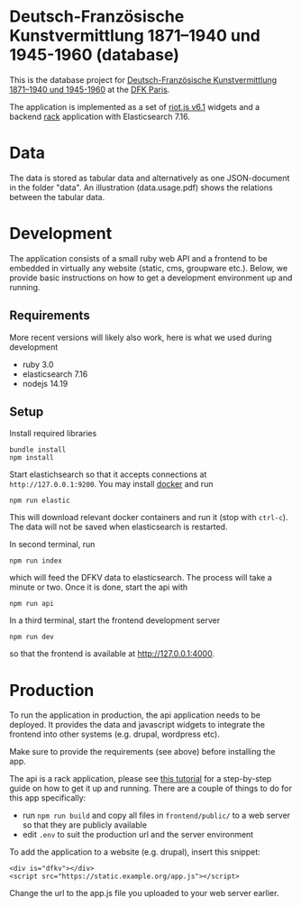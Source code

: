 # Deutsch-Französische Kunstvermittlung 1871–1940 und 1945-1960 (database)

This is the database project for 
[Deutsch-Französische Kunstvermittlung 1871–1940 und 1945-1960](https://dfk-paris.org/de/node/2391)
at the [DFK Paris](https://dfk-paris.org).

The application is implemented as a set of
[riot.js v6.1](https://riot.js.org/) widgets and a backend
[rack](https://rack.github.io) application with Elasticsearch 7.16.

# Data

The data is stored as tabular data and alternatively as one JSON-document in the
folder "data". An illustration (data.usage.pdf) shows the relations between the
tabular data.

# Development

The application consists of a small ruby web API and a frontend to be embedded
in virtually any website (static, cms, groupware etc.). Below, we provide
basic instructions on how to get a development environment up and running.

## Requirements

More recent versions will likely also work, here is what we used during
development

* ruby 3.0
* elasticsearch 7.16
* nodejs 14.19

## Setup

Install required libraries

    bundle install
    npm install

Start elastichsearch so that it accepts connections at `http://127.0.0.1:9200`.
You may install [docker](https://docker.com) and run

    npm run elastic

This will download relevant docker containers and run it (stop with `ctrl-c`).
The data will not be saved when elasticsearch is restarted.

In second terminal, run

    npm run index

which will feed the DFKV data to elasticsearch. The process will take a minute
or two. Once it is done, start the api with

    npm run api

In a third terminal, start the frontend development server

    npm run dev

so that the frontend is available at http://127.0.0.1:4000.

# Production

To run the application in production, the api application needs to be deployed.
It provides the data and javascript widgets to integrate the frontend into other
systems (e.g. drupal, wordpress etc).

Make sure to provide the requirements (see above) before installing the app.

The api is a rack application, please see
[this tutorial](https://wendig.io/2019/11/12/how-to-host-a-ruby-on-rails-app-with-apache.html)
for a step-by-step guide on how to get it up and running. There are a couple of
things to do for this app specifically:

* run `npm run build` and copy all files in `frontend/public/` to a web server
  so that they are publicly available
* edit `.env` to suit the production url and the server environment

To add the application to a website (e.g. drupal), insert this snippet:

    <div is="dfkv"></div>
    <script src="https://static.example.org/app.js"></script>

Change the url to the app.js file you uploaded to your web server earlier.
